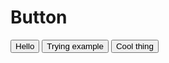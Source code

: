 # Button

<script>
  import Button from '../../../ui/Button/index.svelte';
</script>

<Button>Hello</Button>
<Button class="special" is:round>Trying example</Button>
<Button title="some" is:round={false} is:outline="false">Cool thing</Button>
